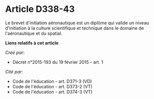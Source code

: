 # Article D338-43

Le brevet d'initiation aéronautique est un diplôme qui valide un niveau d'initiation à la culture scientifique et technique
dans le domaine de l'aéronautique et du spatial.

**Liens relatifs à cet article**

_Créé par_:

  - Décret n°2015-193 du 19 février 2015 - art. 1

_Cité par_:

  - Code de l'éducation - art. D371-3 (VD)
  - Code de l'éducation - art. D373-2 (VT)
  - Code de l'éducation - art. D374-3 (VT)
